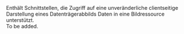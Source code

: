 <Namespace Name="Microsoft.Azure.Management.Compute.Fluent.VirtualMachineCustomImage">
  <Docs>
    <summary>Enthält Schnittstellen, die Zugriff auf eine unveränderliche clientseitige Darstellung eines Datenträgerabbilds Daten in eine Bildressource unterstützt.</summary> 
    <remarks>To be added.</remarks>
  </Docs>
</Namespace>

